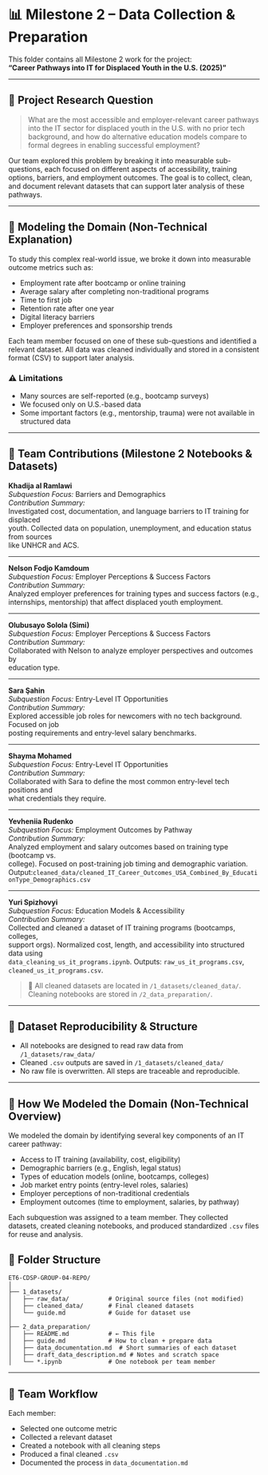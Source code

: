 
# 📊 Milestone 2 – Data Collection & Preparation

This folder contains all Milestone 2 work for the project:  
**“Career Pathways into IT for Displaced Youth in the U.S. (2025)”**

---

## 🎯 Project Research Question

> What are the most accessible and employer-relevant career pathways into the IT sector
> for displaced youth in the U.S. with no prior tech background, and how do alternative
> education models compare to formal degrees in enabling successful employment?

Our team explored this problem by breaking it into measurable sub-questions, each focused on different
aspects of accessibility, training options, barriers, and employment outcomes. The goal is to collect, clean,
and document relevant datasets that can support later analysis of these pathways.

---

## 🧠 Modeling the Domain (Non-Technical Explanation)

To study this complex real-world issue, we broke it down into measurable outcome metrics such as:

- Employment rate after bootcamp or online training
- Average salary after completing non-traditional programs
- Time to first job
- Retention rate after one year
- Digital literacy barriers
- Employer preferences and sponsorship trends

Each team member focused on one of these sub-questions and identified a relevant dataset. All data was cleaned individually
and stored in a consistent format (CSV) to support later analysis.

### ⚠️ Limitations

- Many sources are self-reported (e.g., bootcamp surveys)
- We focused only on U.S.-based data
- Some important factors (e.g., mentorship, trauma) were not available in structured data

---

## 👥 Team Contributions (Milestone 2 Notebooks & Datasets)

**Khadija al Ramlawi**  
_Subquestion Focus:_ Barriers and Demographics  
_Contribution Summary:_  
Investigated cost, documentation, and language barriers to IT training for displaced  
youth. Collected data on population, unemployment, and education status from sources  
like UNHCR and ACS.

---

**Nelson Fodjo Kamdoum**  
_Subquestion Focus:_ Employer Perceptions & Success Factors  
_Contribution Summary:_  
Analyzed employer preferences for training types and success factors (e.g.,  
internships, mentorship) that affect displaced youth employment.

---

**Olubusayo Solola (Simi)**  
_Subquestion Focus:_ Employer Perceptions & Success Factors  
_Contribution Summary:_  
Collaborated with Nelson to analyze employer perspectives and outcomes by  
education type.

---

**Sara Şahin**  
_Subquestion Focus:_ Entry-Level IT Opportunities  
_Contribution Summary:_  
Explored accessible job roles for newcomers with no tech background. Focused on job  
posting requirements and entry-level salary benchmarks.

---

**Shayma Mohamed**  
_Subquestion Focus:_ Entry-Level IT Opportunities  
_Contribution Summary:_  
Collaborated with Sara to define the most common entry-level tech positions and  
what credentials they require.

---

**Yevheniia Rudenko**  
_Subquestion Focus:_ Employment Outcomes by Pathway  
_Contribution Summary:_  
Analyzed employment and salary outcomes based on training type (bootcamp vs.  
college). Focused on post-training job timing and demographic variation.
Output:`cleaned_data/cleaned_IT_Career_Outcomes_USA_Combined_By_EducationType_Demographics.csv`

---

**Yuri Spizhovyi**  
_Subquestion Focus:_ Education Models & Accessibility  
_Contribution Summary:_  
Collected and cleaned a dataset of IT training programs (bootcamps, colleges,  
support orgs). Normalized cost, length, and accessibility into structured data using  
`data_cleaning_us_it_programs.ipynb`. Outputs: `raw_us_it_programs.csv`,  
`cleaned_us_it_programs.csv`.

> 📌 All cleaned datasets are located in `/1_datasets/cleaned_data/`. Cleaning notebooks are stored in `/2_data_preparation/`.

---

## 🧾 Dataset Reproducibility & Structure

- All notebooks are designed to read raw data from `/1_datasets/raw_data/`
- Cleaned `.csv` outputs are saved in `/1_datasets/cleaned_data/`
- No raw file is overwritten. All steps are traceable and reproducible.

---

## 🧠 How We Modeled the Domain (Non-Technical Overview)

We modeled the domain by identifying several key components of an IT career pathway:

- Access to IT training (availability, cost, eligibility)
- Demographic barriers (e.g., English, legal status)
- Types of education models (online, bootcamps, colleges)
- Job market entry points (entry-level roles, salaries)
- Employer perceptions of non-traditional credentials
- Employment outcomes (time to employment, salaries, by pathway)

Each subquestion was assigned to a team member. They collected datasets, created cleaning notebooks, and produced
standardized `.csv` files for reuse and analysis.

## 📁 Folder Structure

```text
ET6-CDSP-GROUP-04-REPO/
│
├── 1_datasets/
│   ├── raw_data/           # Original source files (not modified)
│   ├── cleaned_data/       # Final cleaned datasets
│   └── guide.md            # Guide for dataset use
│
├── 2_data_preparation/
│   ├── README.md           # ← This file
│   ├── guide.md            # How to clean + prepare data
│   ├── data_documentation.md  # Short summaries of each dataset
│   ├── draft_data_description.md # Notes and scratch space
│   └── *.ipynb             # One notebook per team member
```

---

## 👥 Team Workflow

Each member:

- Selected one outcome metric
- Collected a relevant dataset
- Created a notebook with all cleaning steps
- Produced a final cleaned `.csv`
- Documented the process in `data_documentation.md`
